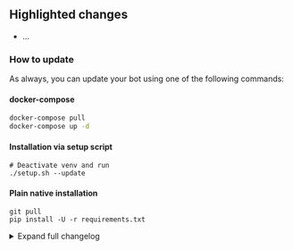 ## Highlighted changes

- ...

### How to update

As always, you can update your bot using one of the following commands:

#### docker-compose

```bash
docker-compose pull
docker-compose up -d
```

#### Installation via setup script

```
# Deactivate venv and run 
./setup.sh --update
```

#### Plain native installation

```
git pull
pip install -U -r requirements.txt
```

<details>
<summary>Expand full changelog</summary>

```
<Paste your changelog here>
```

</details>

